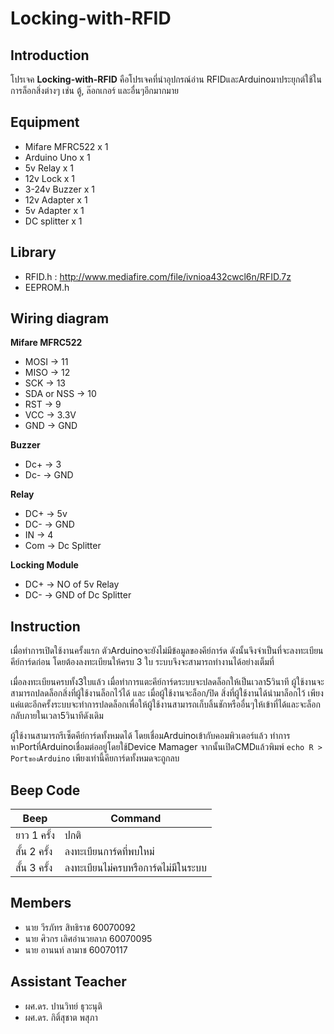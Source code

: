 ﻿# Locking-with-RFID

## Introduction
โปรเจค **Locking-with-RFID** คือโปรเจคที่นำอุปกรณ์อ่าน
RFIDและArduinoมาประยุกต์ใช้ในการล็อกสิ่งต่างๆ เช่น ตู้, ล๊อกเกอร์
และอื่นๆอีกมากมาย 
## Equipment
 - Mifare MFRC522 x 1
 - Arduino Uno x 1
 - 5v Relay x 1
 - 12v Lock x 1
 - 3-24v Buzzer x 1
 - 12v Adapter x 1
 - 5v Adapter x 1
 - DC splitter x 1
## Library
 - RFID.h : http://www.mediafire.com/file/ivnioa432cwcl6n/RFID.7z
 - EEPROM.h
## Wiring diagram
**Mifare MFRC522**
-   MOSI -> 11
-   MISO  -> 12
-   SCK  -> 13
-   SDA or NSS  -> 10
-   RST  -> 9
-   VCC  -> 3.3V
-   GND -> GND

**Buzzer**
- Dc+ -> 3
- Dc- -> GND

**Relay**
- DC+ -> 5v
- DC- -> GND
- IN -> 4
- Com -> Dc Splitter

**Locking Module**
- DC+ -> NO of 5v Relay
- DC- -> GND of Dc Splitter
## Instruction
เมื่อทำการเปิดใช้งานครั้งแรก ตัวArduinoจะยังไม่มีข้อมูลของคีย์การ์ด ดังนั้นจึงจำเป็นที่จะลงทะเบียนคีย์การ์ดก่อน โดยต้องลงทะเบียนให้ครบ 3 ใบ ระบบจึงจะสามารถทำงานได้อย่างเต็มที่

เมื่อลงทะเบียนครบทั้ง3ใบแล้ว เมื่อทำการแตะคีย์การ์ดระบบจะปลดล็อกให้เป็นเวลา5วินาที ผู้ใช้งานจะสามารถปลดล็อกสิ่งที่ผู้ใช้งานล็อกไว้ได้ และ เมื่อผู้ใช้งานจะล็อก/ปิด สิ่งที่ผู้ใช้งานได้นำมาล็อกไว้ เพียงแค่แตะอีกครั้งระบบจะทำการปลดล็อกเพื่อให้ผู้ใช้งานสามารถเก็บลิ้นชักหรืออื่นๆให้เข้าที่ได้และจะล็อกกลับภายในเวลา5วินาทีดังเดิม

ผู้ใช้งานสามารถรีเซ็ตคีย์การ์ดทั้งหมดได้ โดยเชื่อมArduinoเข้ากับคอมพิวเตอร์แล้ว
ทำการหาPortที่Arduinoเชื่อมต่ออยู่โดยใช้Device Mamager
 จากนั้นเปิดCMDแล้วพิมพ์  `echo R > PortของArduino` 
 เพียงเท่านี้คียการ์ดทั้งหมดจะถูกลบ
## Beep Code
|Beep| Command |
|--|--|
|  ยาว 1 ครั้ง | ปกติ |
|สั้น 2 ครั้ง|ลงทะเบียนการ์ดที่พบใหม่|
|สั้น 3 ครั้ง|ลงทะเบียนไม่ครบหรือการ์ดไม่มีในระบบ|
## Members
- นาย วีรภัทร สิทธิราช 60070092
- นาย ศิวกร เลิศอำนวยลาภ 60070095
- นาย อานนท์ ลามาช 60070117
## Assistant Teacher
- ผศ.ดร. ปานวิทย์ ธุวะนุติ
- ผศ.ดร. กิติ์สุชาต พสุภา
